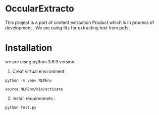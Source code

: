 # OccularExtracto

This project is a part of content extraction Product which is in process of development .
We are using fitz for extracting text from pdfs.

# Installation

we are uisng python 3.6.9 version . 

1) Creat virtual environment :

```shell
python -m venv NLPEnv

source NLPEnv/bin/activate

```

2) Install requiremnets :

```python
python Test.py
```







